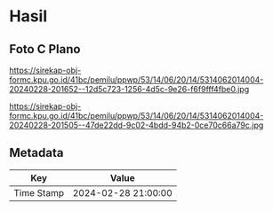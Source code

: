 # Hasil

## Foto C Plano

https://sirekap-obj-formc.kpu.go.id/41bc/pemilu/ppwp/53/14/06/20/14/5314062014004-20240228-201652--12d5c723-1256-4d5c-9e26-f6f9fff4fbe0.jpg

https://sirekap-obj-formc.kpu.go.id/41bc/pemilu/ppwp/53/14/06/20/14/5314062014004-20240228-201505--47de22dd-9c02-4bdd-94b2-0ce70c66a79c.jpg


## Metadata

| Key        | Value               |
| ---------- | ------------------- |
| Time Stamp | 2024-02-28 21:00:00 |



